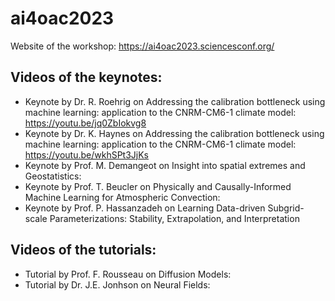 # ai4oac2023 
Website of the workshop: https://ai4oac2023.sciencesconf.org/

## Videos of the keynotes:
- Keynote by Dr. R. Roehrig on Addressing the calibration bottleneck using machine learning: application to the CNRM-CM6-1 climate model: https://youtu.be/jq0ZbIokvg8
- Keynote by Dr. K. Haynes on Addressing the calibration bottleneck using machine learning: application to the CNRM-CM6-1 climate model: https://youtu.be/wkhSPt3JjKs
- Keynote by Prof. M. Demangeot on Insight into spatial extremes and Geostatistics:
- Keynote by Prof. T. Beucler on Physically and Causally-Informed Machine Learning for Atmospheric Convection:
- Keynote by Prof. P. Hassanzadeh on Learning Data-driven Subgrid-scale Parameterizations: Stability, Extrapolation, and Interpretation

## Videos of the tutorials:
- Tutorial by Prof. F. Rousseau on Diffusion Models:
- Tutorial by Dr. J.E. Jonhson on Neural Fields:
